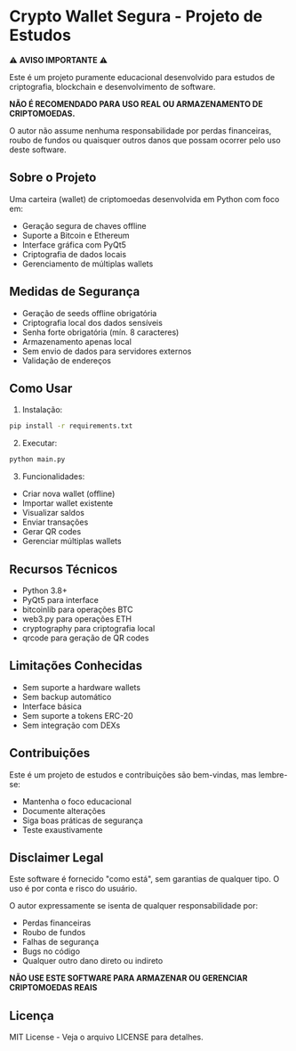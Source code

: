 # Crypto Wallet Segura - Projeto de Estudos

⚠️ **AVISO IMPORTANTE** ⚠️

Este é um projeto puramente educacional desenvolvido para estudos de criptografia, blockchain e desenvolvimento de software. 

**NÃO É RECOMENDADO PARA USO REAL OU ARMAZENAMENTO DE CRIPTOMOEDAS.**

O autor não assume nenhuma responsabilidade por perdas financeiras, roubo de fundos ou quaisquer outros danos que possam ocorrer pelo uso deste software.

## Sobre o Projeto

Uma carteira (wallet) de criptomoedas desenvolvida em Python com foco em:

- Geração segura de chaves offline
- Suporte a Bitcoin e Ethereum
- Interface gráfica com PyQt5
- Criptografia de dados locais
- Gerenciamento de múltiplas wallets

## Medidas de Segurança

- Geração de seeds offline obrigatória
- Criptografia local dos dados sensíveis
- Senha forte obrigatória (mín. 8 caracteres)
- Armazenamento apenas local
- Sem envio de dados para servidores externos
- Validação de endereços

## Como Usar

1. Instalação:
```bash
pip install -r requirements.txt
```

2. Executar:
```bash
python main.py
```

3. Funcionalidades:
- Criar nova wallet (offline)
- Importar wallet existente
- Visualizar saldos
- Enviar transações
- Gerar QR codes
- Gerenciar múltiplas wallets

## Recursos Técnicos

- Python 3.8+
- PyQt5 para interface
- bitcoinlib para operações BTC
- web3.py para operações ETH
- cryptography para criptografia local
- qrcode para geração de QR codes

## Limitações Conhecidas

- Sem suporte a hardware wallets
- Sem backup automático
- Interface básica
- Sem suporte a tokens ERC-20
- Sem integração com DEXs

## Contribuições

Este é um projeto de estudos e contribuições são bem-vindas, mas lembre-se:
- Mantenha o foco educacional
- Documente alterações
- Siga boas práticas de segurança
- Teste exaustivamente

## Disclaimer Legal

Este software é fornecido "como está", sem garantias de qualquer tipo. O uso é por conta e risco do usuário.

O autor expressamente se isenta de qualquer responsabilidade por:
- Perdas financeiras
- Roubo de fundos
- Falhas de segurança
- Bugs no código
- Qualquer outro dano direto ou indireto

**NÃO USE ESTE SOFTWARE PARA ARMAZENAR OU GERENCIAR CRIPTOMOEDAS REAIS**

## Licença

MIT License - Veja o arquivo LICENSE para detalhes.

